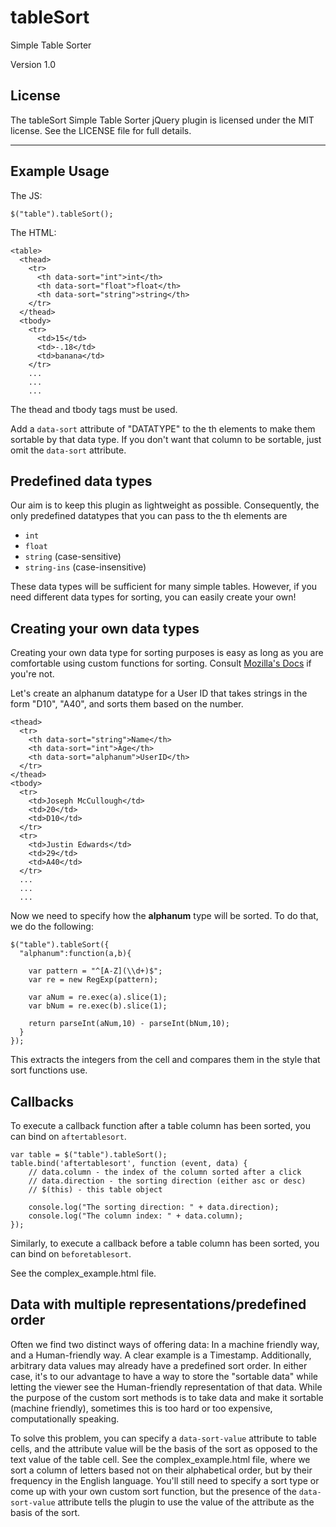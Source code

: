tableSort
=========

Simple Table Sorter

Version 1.0

License
-------

The tableSort Simple Table Sorter jQuery plugin is licensed under the MIT license. See the LICENSE
file for full details.

---------

Example Usage
-------------

The JS:

    $("table").tableSort();

The HTML:

    <table>
      <thead>
        <tr>
          <th data-sort="int">int</th>
          <th data-sort="float">float</th>
          <th data-sort="string">string</th>
        </tr>
      </thead>
      <tbody>
        <tr>
          <td>15</td>
          <td>-.18</td>
          <td>banana</td>
        </tr>
        ...
        ...
        ...

The thead and tbody tags must be used.

Add a `data-sort` attribute of "DATATYPE" to the th elements to make them sortable
by that data type. If you don't want that column to be sortable, just omit the
`data-sort` attribute.


Predefined data types
---------------------

Our aim is to keep this plugin as lightweight as possible. Consequently, the
only predefined datatypes that you can pass to the th elements are

* `int`
* `float`
* `string` (case-sensitive)
* `string-ins` (case-insensitive)

These data types will be sufficient for many simple tables. However, if you need
different data types for sorting, you can easily create your own!


Creating your own data types
----------------------------

Creating your own data type  for sorting purposes is easy as long as you are
comfortable using custom functions for sorting. Consult [Mozilla's Docs][1]
if you're not.

Let's create an alphanum datatype for a User ID that takes strings in the
form "D10", "A40", and sorts them based on the number.

    <thead>
      <tr>
        <th data-sort="string">Name</th>
        <th data-sort="int">Age</th>
        <th data-sort="alphanum">UserID</th>
      </tr>
    </thead>
    <tbody>
      <tr>
        <td>Joseph McCullough</td>
        <td>20</td>
        <td>D10</td>
      </tr>
      <tr>
        <td>Justin Edwards</td>
        <td>29</td>
        <td>A40</td>
      </tr>
      ...
      ...
      ...

Now we need to specify how the **alphanum** type will be sorted. To do that,
we do the following:

    $("table").tableSort({
      "alphanum":function(a,b){

        var pattern = "^[A-Z](\\d+)$";
        var re = new RegExp(pattern);

        var aNum = re.exec(a).slice(1);
        var bNum = re.exec(b).slice(1);

        return parseInt(aNum,10) - parseInt(bNum,10);
      }
    });

This extracts the integers from the cell and compares them in the style
that sort functions use.


Callbacks
---------

To execute a callback function after a table column has been sorted, you can
bind on `aftertablesort`.

    var table = $("table").tableSort();
    table.bind('aftertablesort', function (event, data) {
        // data.column - the index of the column sorted after a click
        // data.direction - the sorting direction (either asc or desc)
        // $(this) - this table object

        console.log("The sorting direction: " + data.direction);
        console.log("The column index: " + data.column);
    });

Similarly, to execute a callback before a table column has been sorted, you can
bind on `beforetablesort`.

See the complex_example.html file.


Data with multiple representations/predefined order
---------------------------------------------------

Often we find two distinct ways of offering data: In a machine friendly way,
and a Human-friendly way. A clear example is a Timestamp. Additionally,
arbitrary data values may already have a predefined sort order. In either case,
it's to our advantage to have a way to store the "sortable data" while letting
the viewer see the Human-friendly representation of that data. While the
purpose of the custom sort methods is to take data and make it sortable
(machine friendly), sometimes this is too hard or too expensive, computationally
speaking.

To solve this problem, you can specify a `data-sort-value` attribute to
table cells, and the attribute value will be the basis of the sort as opposed
to the text value of the table cell. See the complex_example.html file, where
we sort a column of letters based not on their alphabetical order, but by their
frequency in the English language. You'll still need to specify a sort type
or come up with your own custom sort function, but the presence of the
`data-sort-value` attribute tells the plugin to use the value of the
attribute as the basis of the sort.




[0]: http://joequery.github.com/Stupid-Table-Plugin/
[1]: https://developer.mozilla.org/en/JavaScript/Reference/Global_Objects/Array/sort
